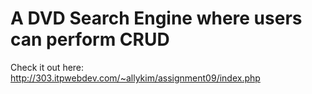 # A DVD Search Engine where users can perform CRUD
Check it out here: http://303.itpwebdev.com/~allykim/assignment09/index.php
